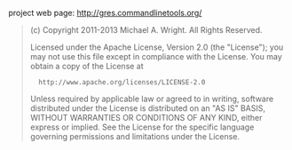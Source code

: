 project web page: http://gres.commandlinetools.org/

>   (c) Copyright 2011-2013 Michael A. Wright.  All Rights Reserved.
>
>   Licensed under the Apache License, Version 2.0 (the "License");
>   you may not use this file except in compliance with the License.
>   You may obtain a copy of the License at
>
>       http://www.apache.org/licenses/LICENSE-2.0
>
>   Unless required by applicable law or agreed to in writing, software
>   distributed under the License is distributed on an "AS IS" BASIS,
>   WITHOUT WARRANTIES OR CONDITIONS OF ANY KIND, either express or implied.
>   See the License for the specific language governing permissions and
>   limitations under the License.





